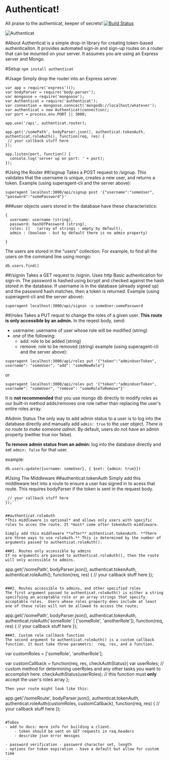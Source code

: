 Authenticat!
=====================
All praise to the authenticat, keeper of secrets!
[![Build Status](https://travis-ci.org/craigaaroncampbell/authenticat.svg?branch=master)](https://travis-ci.org/authenticat/authenticat)

![Authenticat](http://i.giphy.com/3oEduQAsYcJKQH2XsI.gif)

#About
Authenticat is a simple drop-in library for creating token-based authenticaiton. It provides automated sign-in and sign-up routes on a router that can be mounted on your server.  It assumes you are using an Express server and Mongo.

#Setup
```npm install authenticat```

#Usage
Simply drop the router into an Express server.
```
var app = require('express')();
var bodyParser = require('body-parser');
var mongoose = require('mongoose');
var Authenticat = require('authenticat');
var connection = mongoose.conncect('mongodb://localhost/whatever');
var authenticat = new Authenticat(connection);
var port = process.env.PORT || 3000;

app.use('/api', authenticat.router);

app.get('/somePath', bodyParser.json(), authenticat.tokenAuth, authenticat.roleAuth(), function(req, res) {
 // your callback stuff here
});

app.listen(port, function() {
  console.log('server up on port: ' + port);
});
```

#Using the Router
##/signup
Takes a POST request to /signup.  This validates that the username is unique, creates a new user, and returns a token. Example (using superagent-cli and the server above):
```
superagent localhost:3000/api/signup post '{"username":"someUser", "password":"somePassword"}'
```

###user objects
users stored in the database have these characteristics:

```
{
  username: username (string),
  password: hashOfPassword (string),
  roles: []   (array of strings - empty by default),
  admin : (boolean - but by default there is no admin property)

}
```

The users are stored in the "users" collection.  For example, to find all the users on the command line using mongo:
```
db.users.find()
```

##/signin
 Takes a GET request to /signin. Uses http Basic authentication for sign-in. The password is hashed using bcrypt and checked against the hash stored in the database. If username is in the database (already signed up) and the password hash matches, then a token is returned. Example (using superagent-cli and the server above):
 ```
superagent localhost:3000/api/signin -u someUser:somePassword
 ```

##/roles
Takes a PUT requst to change the roles of a given user.  **This route is only accessible by an admin.**  In the reqest body, send:
  - username: username of user whose role will be modified (string)
  - *one* of the following:
    - add: role to be added  (string)
    - remove: role to be removed (string)
  example (using superagent-cli and the server above):

```
superagent localhost:3000/api/roles put '{"token":"adminUserToken", username": "someUser", "add": "someNewRole"}
```


or

```
superagent localhost:3000/api/roles put '{"token":"adminUserToken", username": "someUser", "remove": "someRoleToRemove"}'
```

It is **not recommended** that you use mongo db directly to modify roles as our built-in method adds/removes one role rather than replacing the  user's entire roles array.


#Admin Status
The only way to add admin status to a user is to log into the database directly and manually add ```admin: true``` to the user object. *There is no route to make someone admin.* By default, users do not have an admin property (neither true nor false).

**To remove admin status from an admin:** log into the database directly and set ```admin: false``` for that user.

example:
```
db.users.update({usrname: someUser}, { $set: {admin: true}})
```


#Using The Middleware
##authenticat.tokenAuth
Simply add this middleware text into a route to ensure a user has signed in to acess that route. This requires bodyParser if the token is sent in the request body.

```app.get('/somePath', bodyParser.json(), authenticat.tokenAuth, function(req, res) {
 // your callback stuff here
});```


##authenticat.roleAuth
*This middleware is optional* and allows only users with specific roles to acces the route. It *must* come after tokenAuth middleware.

Simply add this middleware **after** authenticat.tokenAuth. **There are three ways to use roleAuth.** This is determined by the number of arguments passed to authenticat.roleAuth().

###1. Routes only accessible by admins
If no arguments are passed to authenticat.roleAuth(), then the route will only accessible to admins.
```
app.get('/somePath', bodyParser.json(), authenticat.tokenAuth, authenticat.roleAuth(), function(req, res) {
 // your callback stuff here
});
```

###2. Routes accessible to admins, and other specified roles
The first argument passed to authenticat.roleAuth() is either a string specifying an acceptable role or an array strings that specify acceptable roles.  Users whose roles property does include at least one of these roles will not be allowed to access the route;

```
app.get('/somePath', bodyParser.json(), authenticat.tokenAuth, authenticat.roleAuth('someRole' | ['someRole', 'anotherRole']), function(req, res) {
 // your callback stuff here
});
```
###3. Custom role callback function
The second argument to authenticat.roleAuth() is a custom callback function. It must take three parametrs:  req, res, and a function.

```
var customRoles = ['someRole', 'anotherRole'];

var customCallback = function(req, res, checkAuthStatus){
  var userRoles;
  // custom method for determining userRoles and any other tasks you want to accomplish here.
  checkAuthStatus(userRoles);  // this function must **only** accept the user's roles array
};
```
Then your route might look like this:
```
app.get('/someRoute', bodyParser.json(), authenticat.tokenAuth, authenticat.roleAuth(customRoles, customCallback), function(req, res) {
  // your callback stuff here
});
```

#ToDos
- add to docs: more info for building a client.
    - token should be sent on GET requests in req.headers
    - describe json error messges

- password verification - password character set, length
- options for token expiration - have a default but allow for custom time
